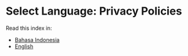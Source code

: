 # Select Language: Privacy Policies

Read this index in:

+ [Bahasa Indonesia](/privacy/id)
+ [English](/privacy/en)
